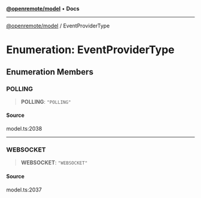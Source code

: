 [**@openremote/model**](../README.md) • **Docs**

***

[@openremote/model](../globals.md) / EventProviderType

# Enumeration: EventProviderType

## Enumeration Members

### POLLING

> **POLLING**: `"POLLING"`

#### Source

model.ts:2038

***

### WEBSOCKET

> **WEBSOCKET**: `"WEBSOCKET"`

#### Source

model.ts:2037
